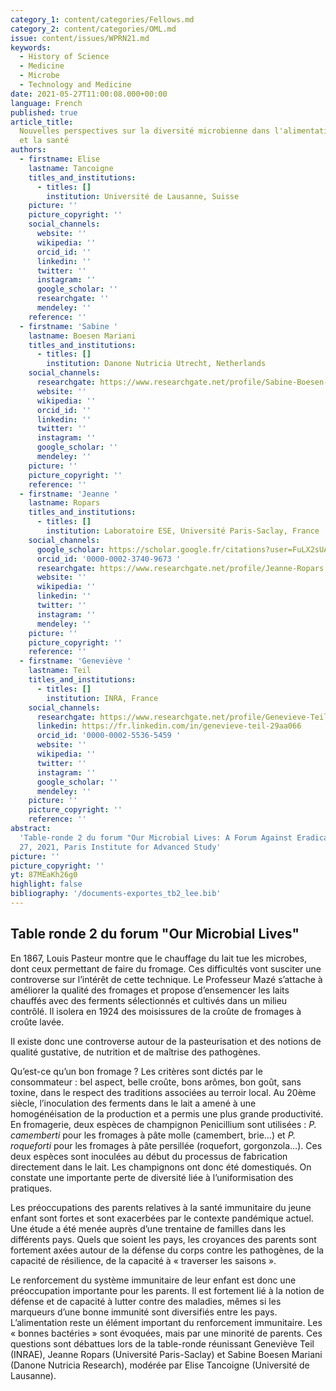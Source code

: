 ```yaml
---
category_1: content/categories/Fellows.md
category_2: content/categories/OML.md
issue: content/issues/WPRN21.md
keywords:
  - History of Science
  - Medicine
  - Microbe
  - Technology and Medicine
date: 2021-05-27T11:00:08.000+00:00
language: French
published: true
article_title:
  Nouvelles perspectives sur la diversité microbienne dans l'alimentation
  et la santé
authors:
  - firstname: Elise
    lastname: Tancoigne
    titles_and_institutions:
      - titles: []
        institution: Université de Lausanne, Suisse
    picture: ''
    picture_copyright: ''
    social_channels:
      website: ''
      wikipedia: ''
      orcid_id: ''
      linkedin: ''
      twitter: ''
      instagram: ''
      google_scholar: ''
      researchgate: ''
      mendeley: ''
    reference: ''
  - firstname: 'Sabine '
    lastname: Boesen Mariani
    titles_and_institutions:
      - titles: []
        institution: Danone Nutricia Utrecht, Netherlands
    social_channels:
      researchgate: https://www.researchgate.net/profile/Sabine-Boesen-Mariani
      website: ''
      wikipedia: ''
      orcid_id: ''
      linkedin: ''
      twitter: ''
      instagram: ''
      google_scholar: ''
      mendeley: ''
    picture: ''
    picture_copyright: ''
    reference: ''
  - firstname: 'Jeanne '
    lastname: Ropars
    titles_and_institutions:
      - titles: []
        institution: Laboratoire ESE, Université Paris-Saclay, France
    social_channels:
      google_scholar: https://scholar.google.fr/citations?user=FuLX2sUAAAAJ&hl=fr
      orcid_id: '0000-0002-3740-9673 '
      researchgate: https://www.researchgate.net/profile/Jeanne-Ropars
      website: ''
      wikipedia: ''
      linkedin: ''
      twitter: ''
      instagram: ''
      mendeley: ''
    picture: ''
    picture_copyright: ''
    reference: ''
  - firstname: 'Geneviève '
    lastname: Teil
    titles_and_institutions:
      - titles: []
        institution: INRA, France
    social_channels:
      researchgate: https://www.researchgate.net/profile/Genevieve-Teil
      linkedin: https://fr.linkedin.com/in/genevieve-teil-29aa066
      orcid_id: '0000-0002-5536-5459 '
      website: ''
      wikipedia: ''
      twitter: ''
      instagram: ''
      google_scholar: ''
      mendeley: ''
    picture: ''
    picture_copyright: ''
    reference: ''
abstract:
  'Table-ronde 2 du forum "Our Microbial Lives: A Forum Against Eradication",  May
  27, 2021, Paris Institute for Advanced Study'
picture: ''
picture_copyright: ''
yt: 87MEaKh26g0
highlight: false
bibliography: '/documents-exportes_tb2_lee.bib'
---
```


## Table ronde 2 du forum "Our Microbial Lives"

En 1867, Louis Pasteur montre que le chauffage du lait tue les microbes, dont ceux permettant de faire du fromage. Ces difficultés vont susciter une controverse sur l’intérêt de cette technique. Le Professeur Mazé s’attache à améliorer la qualité des fromages et propose d’ensemencer les laits chauffés avec des ferments sélectionnés et cultivés dans un milieu contrôlé. Il isolera en 1924 des moisissures de la croûte de fromages à croûte lavée.

Il existe donc une controverse autour de la pasteurisation et des notions de qualité gustative, de nutrition et de maîtrise des pathogènes.

Qu’est-ce qu’un bon fromage ? Les critères sont dictés par le consommateur : bel aspect, belle croûte, bons arômes, bon goût, sans toxine, dans le respect des traditions associées au terroir local. Au 20ème siècle, l’inoculation des ferments dans le lait a amené à une homogénéisation de la production et a permis une plus grande productivité. En fromagerie, deux espèces de champignon Penicillium sont utilisées : _P. camemberti_ pour les fromages à pâte molle (camembert, brie…) et _P. roqueforti_ pour les fromages à pâte persillée (roquefort, gorgonzola…). Ces deux espèces sont inoculées au début du processus de fabrication directement dans le lait. Les champignons ont donc été domestiqués. On constate une importante perte de diversité liée à l’uniformisation des pratiques.

Les préoccupations des parents relatives à la santé immunitaire du jeune enfant sont fortes et sont exacerbées par le contexte pandémique actuel. Une étude a été menée auprès d’une trentaine de familles dans les différents pays. Quels que soient les pays, les croyances des parents sont fortement axées autour de la défense du corps contre les pathogènes, de la capacité de résilience, de la capacité à « traverser les saisons ».

Le renforcement du système immunitaire de leur enfant est donc une préoccupation importante pour les parents. Il est fortement lié à la notion de défense et de capacité à lutter contre des maladies, mêmes si les marqueurs d’une bonne immunité sont diversifiés entre les pays. L’alimentation reste un élément important du renforcement immunitaire. Les « bonnes bactéries » sont évoquées, mais par une minorité de parents. Ces questions sont débattues lors de la table-ronde réunissant Geneviève Teil (INRAE), Jeanne Ropars (Université Paris-Saclay) et Sabine Boesen Mariani (Danone Nutricia Research), modérée par Elise Tancoigne (Université de Lausanne).

<Youtube yt="87MEaKh26g0" caption ="Nouvelles perspectives sur la diversité microbienne dans l'alimentation et la santé"></Youtube>
